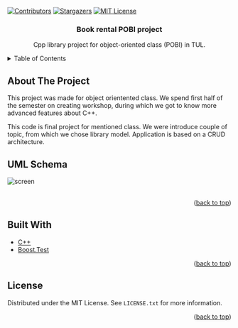 <div id="top"></div>

[![Contributors][contributors-shield]][contributors-url]
[![Stargazers][stars-shield]][stars-url]
[![MIT License][license-shield]][license-url]

<h3 align="center">Book rental POBI project</h3>

  <p align="center">
   Cpp library project for object-oriented class (POBI) in TUL.
  </p>
</div>

<!-- TABLE OF CONTENTS -->
<details>
  <summary>Table of Contents</summary>
  <ol>
    <li><a href="#about-the-project">About the project</a></li>
    <li><a href="#uml-schema">Project's UML</a></li>
    <li><a href="#built-with">Built With</a></li>
    <li><a href="#license">License</a></li>
  </ol>
</details>

<!-- ABOUT THE PROJECT -->
## About The Project
This project was made for object orientented class.
We spend first half of the semester on creating workshop, during which we got to know more advanced features 
about C++.

This code is final project for mentioned class. We were introduce couple of topic, from which we chose 
library model. Application is based on a CRUD architecture.


## UML Schema
![screen](https://i.imgur.com/i1Qt9JP.jpg)
<br />
<br />

<p align="right">(<a href="#top">back to top</a>)</p>

## Built With

* [C++](https://devdocs.io/cpp/)
* [Boost.Test](https://www.boost.org/doc/libs/1_75_0/libs/test/doc/html/index.html)

<p align="right">(<a href="#top">back to top</a>)</p>

<!-- LICENSE -->
## License

Distributed under the MIT License. See `LICENSE.txt` for more information.

<p align="right">(<a href="#top">back to top</a>)</p>

<!-- MARKDOWN LINKS & IMAGES -->
<!-- https://www.markdownguide.org/basic-syntax/#reference-style-links -->
[contributors-shield]: https://img.shields.io/github/contributors/pStrachota/Book_rental_POBI_project.svg?style=for-the-badge
[contributors-url]: https://github.com/pStrachota/Book_rental_POBI_project/graphs/contributors
[stars-shield]: https://img.shields.io/github/stars/pStrachota/Book_rental_POBI_project.svg?style=for-the-badge
[stars-url]: https://github.com/pStrachota/Book_rental_POBI_project/stargazers
[license-shield]: https://img.shields.io/github/license/pStrachota/Book_rental_POBI_project.svg?style=for-the-badge
[license-url]: https://github.com/pStrachota/Book_rental_POBI_project/blob/master/LICENSE.txt



